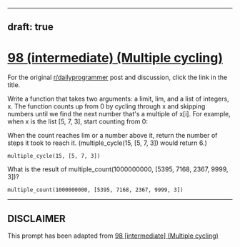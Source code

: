 ---
draft: true
----

# [98 (intermediate) (Multiple cycling)](https://www.reddit.com/r/dailyprogrammer/comments/zx98u/9152012_challenge_98_intermediate_multiple_cycling/)

For the original [r/dailyprogrammer](https://www.reddit.com/r/dailyprogrammer/) post and discussion, click the link in the title.

Write a function that takes two arguments: a limit, lim, and a list of integers, x. The function counts up from 0 by cycling through x and skipping numbers until we find the next number that's a multiple of x[i]. For example, when x is the list [5, 7, 3], start counting from 0:

When the count reaches lim or a number above it, return the number of steps it took to reach it. (multiple_cycle(15, [5, 7, 3]) would return 6.)


```
multiple_cycle(15, [5, 7, 3])
```
What is the result of multiple_count(1000000000, [5395, 7168, 2367, 9999, 3])?


```
multiple_count(1000000000, [5395, 7168, 2367, 9999, 3])
```

----
## **DISCLAIMER**
This prompt has been adapted from [98 [intermediate] (Multiple cycling)](https://www.reddit.com/r/dailyprogrammer/comments/zx98u/9152012_challenge_98_intermediate_multiple_cycling/
)
